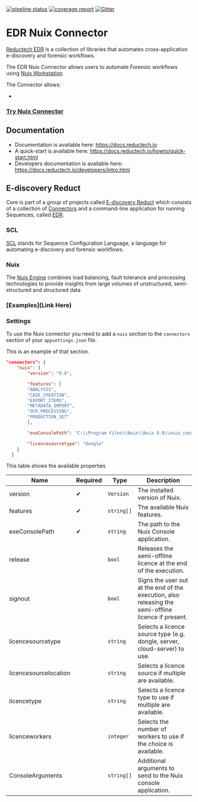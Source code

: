 [![pipeline status](https://gitlab.com/reductech/edr/connectors/nuix/badges/master/pipeline.svg)](https://gitlab.com/reductech/edr/connectors/nuix/-/commits/master)
[![coverage report](https://gitlab.com/reductech/edr/connectors/nuix/badges/master/coverage.svg)](https://gitlab.com/reductech/edr/connectors/nuix/-/commits/master)
[![Gitter](https://badges.gitter.im/reductech/edr.svg)](https://gitter.im/reductech/edr?utm_source=badge&utm_medium=badge&utm_campaign=pr-badge)
 
# EDR Nuix Connector
 
[Reductech EDR](https://gitlab.com/reductech/edr) is a collection of
libraries that automates cross-application e-discovery and forensic workflows.
 
The EDR Nuix Connector allows users to automate Forensic workflows using
[Nuix Workstation](https://www.nuix.com/products/nuixworkstation)
 
The Connector allows:
 
-
 
### [Try Nuix Connector](https://gitlab.com/reductech/edr/edr/-/releases)
 
## Documentation
 
- Documentation is available here: https://docs.reductech.io
- A quick-start is available here: https://docs.reductech.io/howto/quick-start.html
- Developers documentation is available here: https://docs.reductech.io/developers/intro.html
 
## E-discovery Reduct
 
Core is part of a group of projects called
[E-discovery Reduct](https://gitlab.com/reductech/edr)
which consists of a collection of [Connectors](https://gitlab.com/reductech/edr/connectors)
and a command-line application for running Sequences, called
[EDR](https://gitlab.com/reductech/edr/edr/-/releases).

### SCL

[SCL](https://docs.reductech.io/howto/scl.html) stands for Sequence Configuration Language, a language for automating e-discovery and forensic workflows.

### Nuix

The [Nuix Engine](https://www.nuix.com/) combines load balancing, fault tolerance and processing technologies to provide insights from large volumes of unstructured, semi-structured and structured data

### [Examples](Link Here)



### Settings

To use the Nuix connector you need to add a `nuix` section to the `connectors` section of your `appsettings.json` file.

This is an example of that section.
```json
"connectors": {
    "nuix": {
        "version": "8.8",

        "features": [
        "ANALYSIS",
        "CASE_CREATION",
        "EXPORT_ITEMS",
        "METADATA_IMPORT",
        "OCR_PROCESSING",
        "PRODUCTION_SET"
        ],

        "exeConsolePath": "C:\\Program Files\\Nuix\\Nuix 8.8\\nuix_console.exe",

        "licencesourcetype": "dongle"
    }
  }
```

This table shows the available properties

|Name |Required |Type |Description |
|-|-|-|-|
|version |✔ |`Version` |The installed version of Nuix. |
|features |✔ |`string[]` |The available Nuix features. |
|exeConsolePath|✔ |`string` |The path to the Nuix Console application. |
|release || `bool`| Releases the semi-offline licence at the end of the execution.|
|signout || `bool`| Signs the user out at the end of the execution, also releasing the semi-offline licence if present.|
|licencesourcetype | |`string` |Selects a licence source type (e.g. dongle, server, cloud-server) to use. |
|licencesourcelocation||`string` |Selects a licence source if multiple are available. |
|licencetype | |`string` |Selects a licence type to use if multiple are available. |
|licenceworkers | |`integer` |Selects the number of workers to use if the choice is available. |
|ConsoleArguments | |`string[]` |Additional arguments to send to the Nuix console application. |

